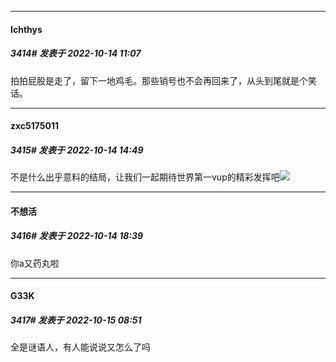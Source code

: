 

*****

####  Ichthys  
##### 3414#       发表于 2022-10-14 11:07

拍拍屁股是走了，留下一地鸡毛。那些销号也不会再回来了，从头到尾就是个笑话。



*****

####  zxc5175011  
##### 3415#       发表于 2022-10-14 14:49

不是什么出乎意料的结局，让我们一起期待世界第一vup的精彩发挥吧<img src="https://static.saraba1st.com/image/smiley/face2017/033.png" referrerpolicy="no-referrer">



*****

####  不想活  
##### 3416#       发表于 2022-10-14 18:39

你a又药丸啦



*****

####  G33K  
##### 3417#       发表于 2022-10-15 08:51

全是谜语人，有人能说说又怎么了吗

